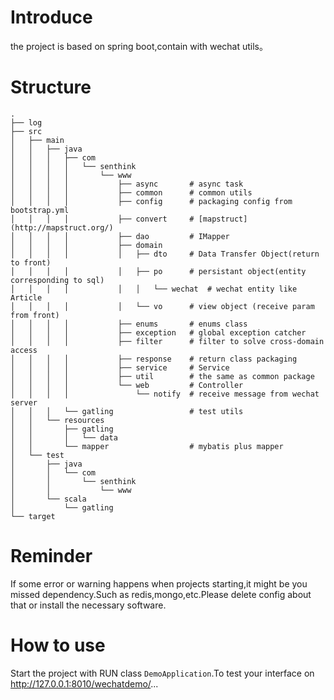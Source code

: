 # Introduce
the project is based on spring boot,contain with wechat utils。

# Structure
    .
    ├── log
    ├── src
    │   ├── main
    │   │   ├── java
    │   │   │   ├── com
    │   │   │   │   └── senthink
    │   │   │   │       └── www
    │   │   │   │           ├── async       # async task
    │   │   │   │           ├── common      # common utils
    │   │   │   │           ├── config      # packaging config from bootstrap.yml
    │   │   │   │           ├── convert     # [mapstruct](http://mapstruct.org/)
    │   │   │   │           ├── dao         # IMapper
    │   │   │   │           ├── domain
    │   │   │   │           │   ├── dto     # Data Transfer Object(return to front)
    │   │   │   │           │   ├── po      # persistant object(entity corresponding to sql)
    │   │   │   │           │   │   └── wechat  # wechat entity like Article
    │   │   │   │           │   └── vo      # view object (receive param from front)
    │   │   │   │           ├── enums       # enums class
    │   │   │   │           ├── exception   # global exception catcher
    │   │   │   │           ├── filter      # filter to solve cross-domain access
    │   │   │   │           ├── response    # return class packaging
    │   │   │   │           ├── service     # Service
    │   │   │   │           ├── util        # the same as common package
    │   │   │   │           └── web         # Controller
    │   │   │   │               └── notify  # receive message from wechat server
    │   │   │   └── gatling                 # test utils
    │   │   └── resources
    │   │       ├── gatling
    │   │       │   └── data
    │   │       └── mapper                  # mybatis plus mapper
    │   └── test
    │       ├── java
    │       │   └── com
    │       │       └── senthink
    │       │           └── www
    │       └── scala
    │           └── gatling
    └── target

# Reminder
 If some error or warning happens when projects starting,it might be you missed dependency.Such as redis,mongo,etc.Please delete config about that or install the necessary software.

# How to use
 Start the project with RUN class `DemoApplication`.To test your interface on http://127.0.0.1:8010/wechatdemo/...

